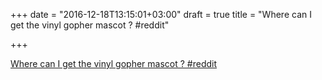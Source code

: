 +++
date = "2016-12-18T13:15:01+03:00"
draft = true
title = "Where can I get the vinyl gopher mascot ?  #reddit"

+++

<p><a href="https://t.co/EgO5vvTrMz">Where can I get the vinyl gopher mascot ?  #reddit</a></p>
